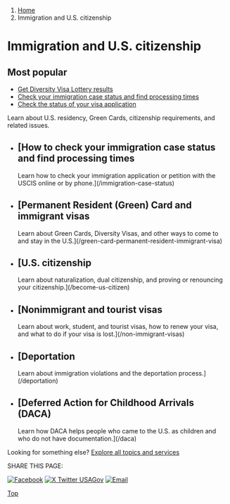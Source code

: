 1. [Home](/)
2. Immigration and U.S. citizenship

Immigration and U.S. citizenship
================================

Most popular
------------

* [Get Diversity Visa Lottery results](/dv-lottery-results)
* [Check your immigration case status and find processing times](/immigration-case-status)
* [Check the status of your visa application](/check-status-of-visa)

Learn about U.S. residency, Green Cards, citizenship requirements, and related issues.

* [How to check your immigration case status and find processing times
  -------------------------------------------------------------------

  Learn how to check your immigration application or petition with the USCIS online or by phone.](/immigration-case-status)
* [Permanent Resident (Green) Card and immigrant visas
  ---------------------------------------------------

  Learn about Green Cards, Diversity Visas, and other ways to come to and stay in the U.S.](/green-card-permanent-resident-immigrant-visa)
* [U.S. citizenship
  ----------------

  Learn about naturalization, dual citizenship, and proving or renouncing your citizenship.](/become-us-citizen)
* [Nonimmigrant and tourist visas
  ------------------------------

  Learn about work, student, and tourist visas, how to renew your visa, and what to do if your visa is lost.](/non-immigrant-visas)
* [Deportation
  -----------

  Learn about immigration violations and the deportation process.](/deportation)
* [Deferred Action for Childhood Arrivals (DACA)
  ---------------------------------------------

  Learn how DACA helps people who came to the U.S. as children and who do not have documentation.](/daca)

Looking for something else?
[Explore all topics and services](/#all-topics-header)

SHARE THIS PAGE:

[![Facebook](/themes/custom/usagov/images/social-media-icons/Facebook_Icon.svg)](https://www.facebook.com/sharer/sharer.php?u=https://www.usa.gov/immigration-and-citizenship&v=3)
[![X Twitter USAGov](/themes/custom/usagov/images/social-media-icons/X_Twitter_Icon.svg?version=2)](https://twitter.com/intent/tweet?source=webclient&text=https://www.usa.gov/immigration-and-citizenship)
[![Email](/themes/custom/usagov/images/social-media-icons/Email_Icon.svg?version=2)](mailto:?subject=https://www.usa.gov/immigration-and-citizenship)

[Top](#main-content)